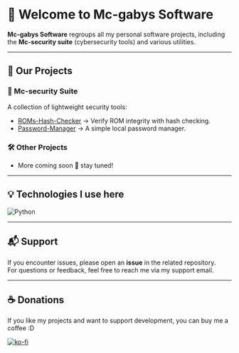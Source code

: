 # 👋 Welcome to Mc-gabys Software

**Mc-gabys Software** regroups all my personal software projects, including the **Mc-security suite** (cybersecurity tools) and various utilities.

---

## 🚀 Our Projects

### 🔐 Mc-security Suite
A collection of lightweight security tools:
- [ROMs-Hash-Checker](https://github.com/Mc-gabys-Software/ROMs-Hash-Checker) → Verify ROM integrity with hash checking.
- [Password-Manager](https://github.com/Mc-gabys-Software/Password-Manager) → A simple local password manager.

### 🛠️ Other Projects
- More coming soon 👀 stay tuned!

---

## 💡 Technologies I use here
![Python](https://img.shields.io/badge/python-3670A0?style=for-the-badge&logo=python&logoColor=ffdd54)

---

## 📬 Support
If you encounter issues, please open an **issue** in the related repository.  
For questions or feedback, feel free to reach me via my support email.

---

## ☕ Donations
If you like my projects and want to support development, you can buy me a coffee :D

[![ko-fi](https://ko-fi.com/img/githubbutton_sm.svg)](https://ko-fi.com/N4N61K5R2A)
